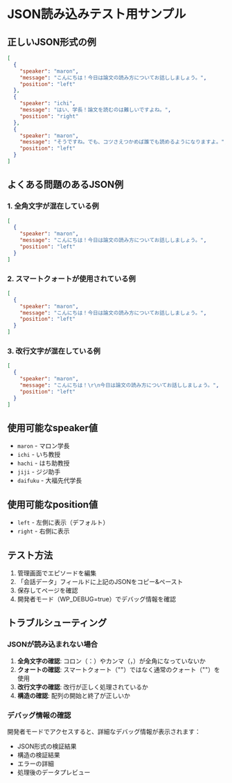 # JSON読み込みテスト用サンプル

## 正しいJSON形式の例

```json
[
  {
    "speaker": "maron",
    "message": "こんにちは！今日は論文の読み方についてお話ししましょう。",
    "position": "left"
  },
  {
    "speaker": "ichi",
    "message": "はい、学長！論文を読むのは難しいですよね。",
    "position": "right"
  },
  {
    "speaker": "maron",
    "message": "そうですね。でも、コツさえつかめば誰でも読めるようになりますよ。",
    "position": "left"
  }
]
```

## よくある問題のあるJSON例

### 1. 全角文字が混在している例
```json
[
  {
    "speaker": "maron",
    "message": "こんにちは！今日は論文の読み方についてお話ししましょう。",
    "position": "left"
  }
]
```

### 2. スマートクォートが使用されている例
```json
[
  {
    "speaker": "maron",
    "message": "こんにちは！今日は論文の読み方についてお話ししましょう。",
    "position": "left"
  }
]
```

### 3. 改行文字が混在している例
```json
[
  {
    "speaker": "maron",
    "message": "こんにちは！\r\n今日は論文の読み方についてお話ししましょう。",
    "position": "left"
  }
]
```

## 使用可能なspeaker値

- `maron` - マロン学長
- `ichi` - いち教授  
- `hachi` - はち助教授
- `jiji` - ジジ助手
- `daifuku` - 大福先代学長

## 使用可能なposition値

- `left` - 左側に表示（デフォルト）
- `right` - 右側に表示

## テスト方法

1. 管理画面でエピソードを編集
2. 「会話データ」フィールドに上記のJSONをコピー&ペースト
3. 保存してページを確認
4. 開発者モード（WP_DEBUG=true）でデバッグ情報を確認

## トラブルシューティング

### JSONが読み込まれない場合

1. **全角文字の確認**: コロン（：）やカンマ（，）が全角になっていないか
2. **クォートの確認**: スマートクォート（""）ではなく通常のクォート（""）を使用
3. **改行文字の確認**: 改行が正しく処理されているか
4. **構造の確認**: 配列の開始と終了が正しいか

### デバッグ情報の確認

開発者モードでアクセスすると、詳細なデバッグ情報が表示されます：

- JSON形式の検証結果
- 構造の検証結果  
- エラーの詳細
- 処理後のデータプレビュー
